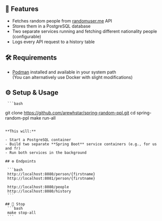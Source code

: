 ## 🚀 Features

- Fetches random people from [randomuser.me](https://randomuser.me) API
- Stores them in a PostgreSQL database
- Two separate services running and fetching different nationality people (configurable)
- Logs every API request to a history table

## 🛠️ Requirements

- [Podman](https://podman.io/) installed and available in your system path  
  (You can alternatively use Docker with slight modifications)

## ⚙️ Setup & Usage

     ```bash
   git clone https://github.com/arewhstar/spring-random-ppl.git
   cd spring-random-ppl
   make run-all
   ```

**This will:**

- Start a PostgreSQL container
- Build two separate **Spring Boot** service containers (e.g., for us and fr)
- Run both services in the background

## ⚙️ Endpoints

    ```bash
    http://localhost:8080/person/{firstname}
    http://localhost:8081/person/{firstname}

    http://localhost:8080/people
    http://localhost:8080/history
    ```

## 🛑 Stop
    ```bash
    make stop-all
    ```